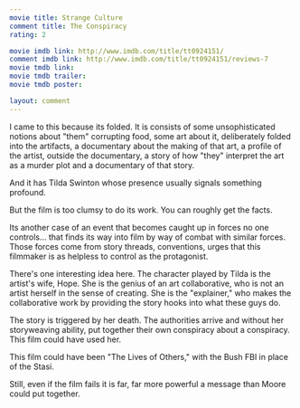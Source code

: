 ```yaml
---
movie title: Strange Culture
comment title: The Conspiracy
rating: 2

movie imdb link: http://www.imdb.com/title/tt0924151/
comment imdb link: http://www.imdb.com/title/tt0924151/reviews-7
movie tmdb link: 
movie tmdb trailer: 
movie tmdb poster: 

layout: comment
---
```


I came to this because its folded. It is consists of some unsophisticated notions about "them" corrupting food, some art about it, deliberately folded into the artifacts, a documentary about the making of that art, a profile of the artist, outside the documentary, a story of how "they" interpret the art as a murder plot and a documentary of that story.

And it has Tilda Swinton whose presence usually signals something profound.

But the film is too clumsy to do its work. You can roughly get the facts. 

Its another case of an event that becomes caught up in forces no one controls... that finds its way into film by way of combat with similar forces. Those forces come from story threads, conventions, urges that this filmmaker is as helpless to control as the protagonist.

There's one interesting idea here. The character played by Tilda is the artist's wife, Hope. She is the genius of an art collaborative, who is not an artist herself in the sense of creating. She is the "explainer," who makes the collaborative work by providing the story hooks into what these guys do.

The story is triggered by her death. The authorities arrive and without her storyweaving ability, put together their own conspiracy about a conspiracy. This film could have used her.

This film could have been "The Lives of Others," with the Bush FBI in place of the Stasi.

Still, even if the film fails it is far, far more powerful a message than Moore could put together.